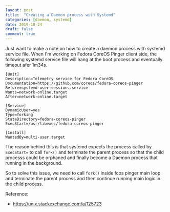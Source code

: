 ```yaml
---
layout: post
title:  "Creating a Daemon process with Systemd"
categories: [daemon, systemd]
date: 2019-10-24
draft: false
comment: true
---
```


Just want to make a note on how to create a daemon process with systemd
service file. When I'm working on Fedora CoreOS Pinger client side, the following systemd service file will hang at the boot process and eventually
timeout afer 1m34s.

```
[Unit]
Description=Telemetry service for Fedora CoreOS
Documentation=https://github.com/coreos/fedora-coreos-pinger
Before=systemd-user-sessions.service
Wants=network-online.target
After=network-online.target

[Service]
DynamicUser=yes
Type=forking
StateDirectory=fedora-coreos-pinger
ExecStart=/usr/libexec/fedora-coreos-pinger

[Install]
WantedBy=multi-user.target

```

The reason behind this is that systemd expects the process called by `ExecStart=` to call `fork()` and terminate the parent process so that
the child processs could be orphaned and finally become a Daemon process that
running in the background.

So to solve this issue, we need to call `fork()` inside fcos pinger main
loop and terminate the parent process and then continue running main logic
in the child process.

Reference:
 - https://unix.stackexchange.com/a/125723
